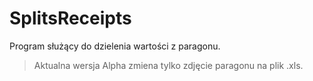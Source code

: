 # SplitsReceipts
Program służący do dzielenia wartości z paragonu.
> Aktualna wersja Alpha zmiena tylko zdjęcie paragonu na plik .xls.
